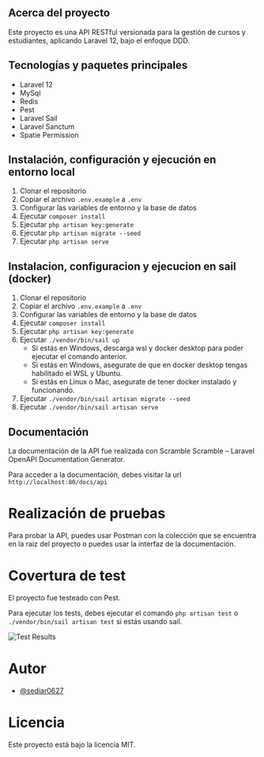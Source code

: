 ## Acerca del proyecto

Este proyecto es una API RESTful versionada para la gestión de cursos y estudiantes, aplicando Laravel 12, bajo el enfoque DDD.

## Tecnologías y paquetes principales

- Laravel 12
- MySql
- Redis
- Pest
- Laravel Sail
- Laravel Sanctum
- Spatie Permission

## Instalación, configuración y ejecución en entorno local

1. Clonar el repositorio
2. Copiar el archivo `.env.example` a `.env`
3. Configurar las variables de entorno y la base de datos
4. Ejecutar `composer install`
5. Ejecutar `php artisan key:generate`
6. Ejecutar `php artisan migrate --seed`
7. Ejecutar `php artisan serve`

## Instalacion, configuracion y ejecucion en sail (docker)

1. Clonar el repositorio
2. Copiar el archivo `.env.example` a `.env`
3. Configurar las variables de entorno y la base de datos
4. Ejecutar `composer install`
5. Ejecutar `php artisan key:generate`
6. Ejecutar `./vendor/bin/sail up` 
	- Si estás en Windows, descarga wsl y docker desktop para poder ejecutar el comando anterior.
	- Si estás en Windows, asegurate de que en docker desktop tengas habilitado el WSL y Ubuntu.
	- Si estás en Linux o Mac, asegurate de tener docker instalado y funcionando.
7. Ejecutar `./vendor/bin/sail artisan migrate --seed`
8. Ejecutar `./vendor/bin/sail artisan serve`

## Documentación

La documentación de la API fue realizada con Scramble Scramble – Laravel OpenAPI Documentation Generator.

Para acceder a la documentación, debes visitar la url `http://localhost:80/docs/api`

# Realización de pruebas

Para probar la API, puedes usar Postman con la colección que se encuentra en la raiz del proyecto o puedes usar la interfaz de la documentación.

# Covertura de test

El proyecto fue testeado con Pest.

Para ejecutar los tests, debes ejecutar el comando `php artisan test` o `./vendor/bin/sail artisan test` si estás usando sail.

![Test Results](test.png)


# Autor

- [@sediar0627](https://github.com/sediar0627)

# Licencia

Este proyecto está bajo la licencia MIT.
